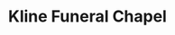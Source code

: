 ---
title: "Kline Funeral Chapel"
url: /belle-fourche/kline-funeral-chapel/
shop: funeral directors
---